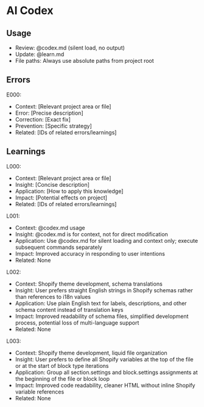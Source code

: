 # AI Codex

## Usage

- Review: @codex.md (silent load, no output)
- Update: @learn.md
- File paths: Always use absolute paths from project root

## Errors

E000:

- Context: [Relevant project area or file]
- Error: [Precise description]
- Correction: [Exact fix]
- Prevention: [Specific strategy]
- Related: [IDs of related errors/learnings]

## Learnings

L000:

- Context: [Relevant project area or file]
- Insight: [Concise description]
- Application: [How to apply this knowledge]
- Impact: [Potential effects on project]
- Related: [IDs of related errors/learnings]

L001:

- Context: @codex.md usage
- Insight: @codex.md is for context, not for direct modification
- Application: Use @codex.md for silent loading and context only; execute subsequent commands separately
- Impact: Improved accuracy in responding to user intentions
- Related: None

L002:

- Context: Shopify theme development, schema translations
- Insight: User prefers straight English strings in Shopify schemas rather than references to i18n values
- Application: Use plain English text for labels, descriptions, and other schema content instead of translation keys
- Impact: Improved readability of schema files, simplified development process, potential loss of multi-language support
- Related: None

L003:

- Context: Shopify theme development, liquid file organization
- Insight: User prefers to define all Shopify variables at the top of the file or at the start of block type iterations
- Application: Group all section.settings and block.settings assignments at the beginning of the file or block loop
- Impact: Improved code readability, cleaner HTML without inline Shopify variable references
- Related: None
